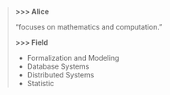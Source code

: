 > **>>> Alice**
> 
> “focuses on mathematics and computation.”
> 
> **>>> Field**
> 
> - Formalization and Modeling
> - Database Systems
> - Distributed Systems
> - Statistic
